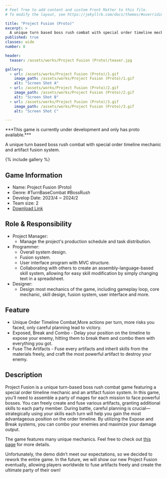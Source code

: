 ```yaml
---
# Feel free to add content and custom Front Matter to this file.
# To modify the layout, see https://jekyllrb.com/docs/themes/#overriding-theme-defaults

title: "Project Fusion (Proto)"
excerpt: >
  A unique turn based boss rush combat with special order timeline mechanic and artifact fusion system. 
published: true 
classes: wide
number: 8

header:
  teaser: /assets/works/Project Fusion (Proto)/teaser.jpg

gallery:
  - url: /assets/works/Project Fusion (Proto)/1.gif
    image_path: /assets/works/Project Fusion (Proto)/1.gif
    alt: "Screen Shot A"
  - url: /assets/works/Project Fusion (Proto)/2.gif
    image_path: /assets/works/Project Fusion (Proto)/2.gif
    alt: "Screen Shot B"
  - url: /assets/works/Project Fusion (Proto)/3.gif
    image_path: /assets/works/Project Fusion (Proto)/3.gif
    alt: "Screen Shot C"

---
```


\*\*\*This game is currently under development and only has proto available.\*\*\*

A unique turn based boss rush combat with special order timeline mechanic and artifact fusion system. 

{% include gallery %}

## Game Information

* Name: Project Fusion (Proto)
* Genre: #TurnBaseCombat #BossRush
* Develop Date: 2023/4 ~ 2024/2
* Team size: 2
* [Download Link](https://intoxicat-studio.itch.io/project-fusion)

## Role & Responsibility

* Project Manager:
  * Manage the project's production schedule and task distribution.
* Programmer:
  * Overall system design.
  * Fusion system.
  * User interface program with MVC structure.
  * Collaborating with others to create an assembly-language-based skill system, allowing for easy skill modification by simply changing text in a spreadsheet.
* Designer:
  * Design most mechanics of the game, including gameplay loop, core mechanic, skill design, fusion system, user interface and more.

## Feature

* Unique Order Timeline Combat,More actions per turn, more risks you faced, only careful planning lead to victory.
* Exposed, Break and Combo - Delay your position on the timeline to expose your enemy, hitting them to break them and combo them with everything you got.
* Fuse The Artifacts - Fuse every artifacts and inherit skills from the materials freely, and craft the most powerful artifact to destroy your enemy. 

## Description

Project Fusion is a unique turn-based boss rush combat game featuring a special order timeline mechanic and an artifact fusion system. In this game, you'll need to assemble a party of mages for each mission to face powerful bosses. You can freely create and fuse various artifacts, granting additional skills to each party member. During battle, careful planning is crucial—strategically using your skills each turn will help you gain the most advantageous position on the order timeline. By utilizing the Expose and Break systems, you can combo your enemies and maximize your damage output.

The game features many unique mechanics. Feel free to check out [this page](https://intoxicat-studio.itch.io/project-fusion/devlog/632943/project-fusion-devlog-1-reveal-and-introduce-ench) for more details.

Unfortunately, the demo didn’t meet our expectations, so we decided to rework the entire game. In the future, we will show our new Project Fusion eventually, allowing players worldwide to fuse artifacts freely and create the ultimate party of their own!